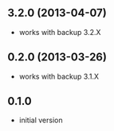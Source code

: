 ## 3.2.0 (2013-04-07)

* works with backup 3.2.X

## 0.2.0 (2013-03-26)

* works with backup 3.1.X

## 0.1.0

* initial version
